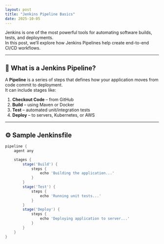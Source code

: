 ```yaml
---
layout: post
title: "Jenkins Pipeline Basics"
date: 2025-10-05
---
```


Jenkins is one of the most powerful tools for automating software builds, tests, and deployments.  
In this post, we’ll explore how Jenkins Pipelines help create end-to-end CI/CD workflows.

---

## 🧩 What is a Jenkins Pipeline?

A **Pipeline** is a series of steps that defines how your application moves from code commit to deployment.  
It can include stages like:

1. **Checkout Code** – from GitHub  
2. **Build** – using Maven or Docker  
3. **Test** – automated unit/integration tests  
4. **Deploy** – to servers, Kubernetes, or AWS

---

## ⚙️ Sample Jenkinsfile

```groovy
pipeline {
    agent any

    stages {
        stage('Build') {
            steps {
                echo 'Building the application...'
            }
        }
        stage('Test') {
            steps {
                echo 'Running unit tests...'
            }
        }
        stage('Deploy') {
            steps {
                echo 'Deploying application to server...'
            }
        }
    }
}
```


